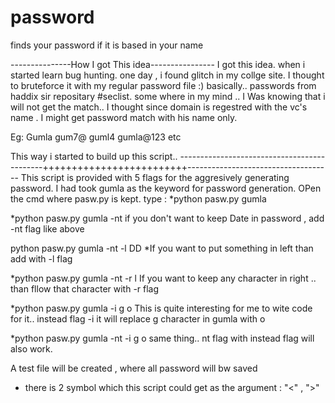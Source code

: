 # password
finds your password if it is based in your name


---------------How I got This idea----------------
I got this idea. when i started learn bug hunting. one day , i found glitch in my collge site.
I thought to bruteforce it with my regular password file :) basically.. passwords from  haddix sir repositary #seclist.
some where in my mind .. 
I Was knowing that i will not get the match..
I thought since domain is regestred with the vc's name . I might get password match  with his name only.

Eg: Gumla
    gum7@
    guml4
    gumla@123 etc
    
   This way i  started to build up this script..
--------------------------------------------+++++++++++++++++++++++++------------------------------------
This script is provided with 5 flags for the aggresively generating password.
I had took gumla as the keyword for password generation.
OPen the cmd where pasw.py is kept.
type :
*python pasw.py gumla

*python pasw.py gumla -nt 
if you don't want to keep Date in password , add -nt flag like above


python pasw.py gumla  -nt -l DD
*If you want to put something in left than add with -l flag

*python pasw.py gumla -nt -r l
If you want to keep any character in right .. than fllow that character with -r flag

*python pasw.py gumla -i g o
This is quite interesting  for me  to wite code for it..
instead flag -i 
it will replace g character in gumla  with o

*python pasw.py gumla -nt -i g o
same thing..  nt flag with instead flag will also work.

A test file will be created , where all password will bw saved 
* there is 2 symbol which this script could get as the argument :  "<" , ">"  
